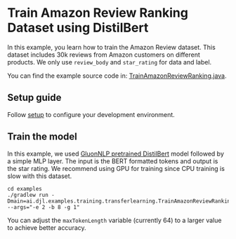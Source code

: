 # Train Amazon Review Ranking Dataset using DistilBert

In this example, you learn how to train the Amazon Review dataset.
This dataset includes 30k reviews from Amazon customers on different products.
We only use `review_body` and `star_rating` for data and label.

You can find the example source code in: [TrainAmazonReviewRanking.java](https://github.com/awslabs/djl/blob/master/examples/src/main/java/ai/djl/examples/training/transferlearning/TrainAmazonReviewRanking.java).

## Setup guide

Follow [setup](../../docs/development/setup.md) to configure your development environment.

## Train the model

In this example, we used [GluonNLP pretrained DistilBert](https://nlp.gluon.ai/model_zoo/bert/index.html) model followed by a simple MLP layer.
The input is the BERT formatted tokens and output is the star rating.
We recommend using GPU for training since CPU training is slow with this dataset.

```
cd examples
./gradlew run -Dmain=ai.djl.examples.training.transferlearning.TrainAmazonReviewRanking --args="-e 2 -b 8 -g 1"
```

You can adjust the `maxTokenLength` variable (currently 64) to a larger value to achieve better accuracy.

